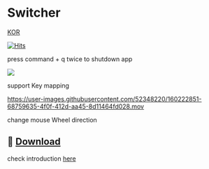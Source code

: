 # Switcher
<a href ="https://github.com/tkgka/Switcher/blob/main/Readme/README_KR.md" >KOR</a>

[![Hits](https://hits.seeyoufarm.com/api/count/incr/badge.svg?url=https%3A%2F%2Fgithub.com%2Ftkgka%2FSwitcher&count_bg=%2379C83D&title_bg=%23555555&icon=&icon_color=%23E7E7E7&title=hits&edge_flat=false)](https://hits.seeyoufarm.com)

press command + q twice to shutdown app

![](https://user-images.githubusercontent.com/52348220/150669417-04c33fc1-5780-4627-abf4-359eaa5a333c.gif)


support Key mapping


https://user-images.githubusercontent.com/52348220/160222851-68759635-4f0f-412d-aa45-8d11464fd028.mov



change mouse Wheel direction


## 💾 [Download](https://github.com/tkgka/Switcher/releases) 
check introduction <a href = "https://github.com/tkgka/Switcher/blob/main/Readme/HowToUse_EN.md"> here </a>

